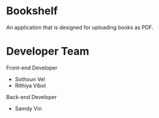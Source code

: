 # Bookshelf

An application that is designed for uploading books as PDF.


# Developer Team

Front-end Developer
- Sothoun Vel
- Rithiya Vibol

Back-end Developer
- Samdy Vin
